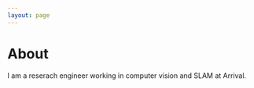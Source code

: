 ```yaml
---
layout: page
---
```


# About
I am a reserach engineer working in computer vision and SLAM at Arrival.